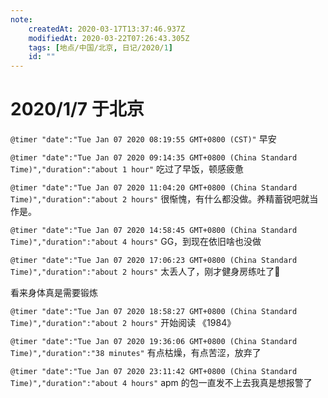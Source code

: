 ```yaml
---
note:
    createdAt: 2020-03-17T13:37:46.937Z
    modifiedAt: 2020-03-22T07:26:43.305Z
    tags: [地点/中国/北京, 日记/2020/1]
    id: ""
---
```

# 2020/1/7 于北京

`@timer "date":"Tue Jan 07 2020 08:19:55 GMT+0800 (CST)"`
早安

`@timer "date":"Tue Jan 07 2020 09:14:35 GMT+0800 (China Standard Time)","duration":"about 1 hour"`
吃过了早饭，顿感疲惫

`@timer "date":"Tue Jan 07 2020 11:04:20 GMT+0800 (China Standard Time)","duration":"about 2 hours"`
很惭愧，有什么都没做。养精蓄锐吧就当作是。

`@timer "date":"Tue Jan 07 2020 14:58:45 GMT+0800 (China Standard Time)","duration":"about 4 hours"`
GG，到现在依旧啥也没做

`@timer "date":"Tue Jan 07 2020 17:06:23 GMT+0800 (China Standard Time)","duration":"about 2 hours"`
太丢人了，刚才健身房练吐了:new_moon_with_face:

看来身体真是需要锻炼

`@timer "date":"Tue Jan 07 2020 18:58:27 GMT+0800 (China Standard Time)","duration":"about 2 hours"`
开始阅读 《1984》

`@timer "date":"Tue Jan 07 2020 19:36:06 GMT+0800 (China Standard Time)","duration":"38 minutes"`
有点枯燥，有点苦涩，放弃了


`@timer "date":"Tue Jan 07 2020 23:11:42 GMT+0800 (China Standard Time)","duration":"about 4 hours"`
apm 的包一直发不上去我真是想报警了

